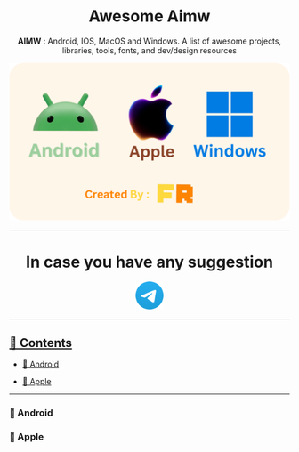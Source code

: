 <h1 align="center">Awesome Aimw </h1>
<p align="center">
  <b>AIMW</b> : Android, IOS, MacOS and Windows. A list of awesome projects, libraries, tools, fonts, and dev/design resources
</p>
<p align="center">
  <img src="Photos/Photo.png" alt="The photo">
</p>

---
<h1 align="center">In case you have any suggestion </h1>


<p align="Center">
  <a href="https://t.me/whosthefr">
    <img src=Photos/Tele.png alt="Telegram" width="50" height="50"
 </a>
</p>

---
## 📜 Contents
- [📱 Android](#-android)

- [🍎 Apple](#-apple)

---
### 📱 Android

### 🍎 Apple

